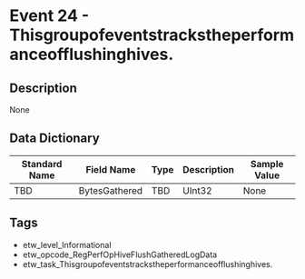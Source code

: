 # Event 24 - Thisgroupofeventstrackstheperformanceofflushinghives.

## Description
None

## Data Dictionary
|Standard Name|Field Name|Type|Description|Sample Value|
|---|---|---|---|---|
|TBD|BytesGathered|TBD|UInt32|None|None|

## Tags
* etw_level_Informational
* etw_opcode_RegPerfOpHiveFlushGatheredLogData
* etw_task_Thisgroupofeventstrackstheperformanceofflushinghives.